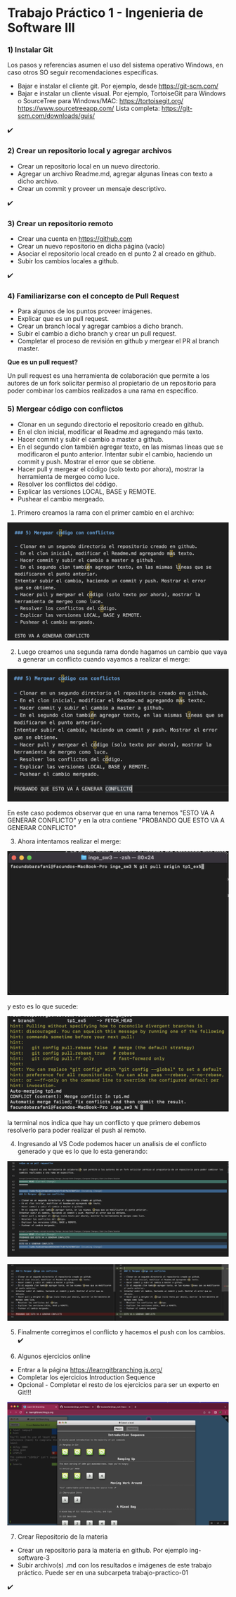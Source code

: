 # Trabajo Práctico 1 - Ingenieria de Software III

### 1) Instalar Git

Los pasos y referencias asumen el uso del sistema operativo Windows, en caso otros SO seguir recomendaciones específicas.

- Bajar e instalar el cliente git. Por ejemplo, desde https://git-scm.com/
- Bajar e instalar un cliente visual. Por ejemplo, TortoiseGit para Windows o SourceTree para Windows/MAC:
https://tortoisegit.org/
https://www.sourcetreeapp.com/
Lista completa: https://git-scm.com/downloads/guis/

:heavy_check_mark:

### 2) Crear un repositorio local y agregar archivos
- Crear un repositorio local en un nuevo directorio.
- Agregar un archivo Readme.md, agregar algunas líneas con texto a dicho archivo.
- Crear un commit y proveer un mensaje descriptivo.

:heavy_check_mark:

### 3) Crear un repositorio remoto
- Crear una cuenta en https://github.com
- Crear un nuevo repositorio en dicha página (vacío)
- Asociar el repositorio local creado en el punto 2 al creado en github.
- Subir los cambios locales a github.

:heavy_check_mark:

### 4) Familiarizarse con el concepto de Pull Request

- Para algunos de los puntos proveer imágenes.
- Explicar que es un pull request.
- Crear un branch local y agregar cambios a dicho branch.
- Subir el cambio a dicho branch y crear un pull request.
- Completar el proceso de revisión en github y mergear el PR al branch master.

**Que es un pull request?**

Un pull request es una herramienta de colaboración que permite a los autores de un fork solicitar permiso al propietario de un repositorio para poder combinar los cambios realizados a una rama en especifico.

### 5) Mergear código con conflictos

- Clonar en un segundo directorio el repositorio creado en github.
- En el clon inicial, modificar el Readme.md agregando más texto.
- Hacer commit y subir el cambio a master a github.
- En el segundo clon también agregar texto, en las mismas líneas que se modificaron el punto anterior.
Intentar subir el cambio, haciendo un commit y push. Mostrar el error que se obtiene.
- Hacer pull y mergear el código (solo texto por ahora), mostrar la herramienta de mergeo como luce.
- Resolver los conflictos del código.
- Explicar las versiones LOCAL, BASE y REMOTE.
- Pushear el cambio mergeado.

1) Primero creamos la rama con el primer cambio en el archivo:

![Imagen 1](./src/ex5.1.png)

2) Luego creamos una segunda rama donde hagamos un cambio que vaya a generar un conflicto cuando vayamos a realizar el merge:

![Imagen 2](./src/ex5.2.png)

En este caso podemos observar que en una rama tenemos "ESTO VA A GENERAR CONFLICTO" y en la otra contiene "PROBANDO QUE ESTO VA A GENERAR CONFLICTO"

3) Ahora intentamos realizar el merge:

![Imagen 3](./src/ex5.3.png)

y esto es lo que sucede:

![Imagen 4](./src/ex5.4.png)

la terminal nos indica que hay un conflicto y que primero debemos resolverlo para poder realizar el push al remoto.

4) Ingresando al VS Code podemos hacer un analisis de el conflicto generado y que es lo que lo esta generando:

![Imagen 5](./src/ex5.5.png)

![Imagen 6](./src/ex5.6.png)

5) Finalmente corregimos el conflicto y hacemos el push con los cambios. :heavy_check_mark:

6) Algunos ejercicios online
- Entrar a la página https://learngitbranching.js.org/
- Completar los ejercicios Introduction Sequence
- Opcional - Completar el resto de los ejercicios para ser un experto en Git!!!

![Imagen 6](./src/ex6.png)

7) Crear Repositorio de la materia
- Crear un repositorio para la materia en github. Por ejemplo ing-software-3
- Subir archivo(s) .md con los resultados e imágenes de este trabajo práctico. Puede ser en una subcarpeta trabajo-practico-01

:heavy_check_mark: